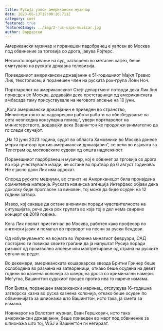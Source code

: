 ```yaml
---
title: Русија уапси американски музичар
date: 2023-06-13T12:00:26.711Z
category: свет
featured: true
featuredImage: ../img/2-rus-uaps-muzicar.jpg
author: Вардарски
---
```

Американски музичар и поранешен падобранец е уапсен во Москва под обвинение за трговија со дрога, јавува Ројтерс.

Неговото појавување на суд, затворено во метален кафез, беше емитувано на руската државна телевизија.

Приведениот американски државјанин е 51-годишниот Мајкл Тревис Лик, текстописец и поранешен член на руската рок-група Лови Ноч.

Портпаролот на американскиот Стејт департмент потврди дека Лик бил приведен во Москва, додавајќи дека претставници од американската амбасада таму присуствувале на неговото апсење на 10 јуни.

„Кога американски државјанин е приведен во странство, Министерството за надворешни работи работи на обезбедување на сета неопходна конзуларна помош“, увери портпаролот на министерството, додавајќи дека Вашингтон ќе продолжи внимателно да го следи случајот.

„На 10 јуни 2023 година, судот во областа Хамовники во Москва донесе мерка притвор против американски државјанин“, се вели во изјавата за Телеграм од московските судови од општа надлежност.

Поранешниот падобранец и музичар, кој е обвинет за трговија со дрога во која учествувале млади, ќе остане во притвор до 6 август годинава. Не е јасно дали Лик има адвокат.

Според руските медиуми, во станот на Американецот била пронајдена сомнителна материја. Руската новинска агенција Интерфакс објави дека доколку биде прогласен за виновен, тој може да биде осуден на 12 години затвор.

Извор, кој сакаше да остане анонимен поради чувствителноста на ситуацијата, рече дека рок групата во која тој е дел нема свирено концерт од 2019 година.

Кога Лик првпат пристигнал во Москва, работел како професор по англиски јазик и помагал во преводот на песни за руски бендови.

Од избувнувањето на војната во Украина минатиот февруари, САД постојано ги повикаа своите граѓани да ја напуштат Русија поради ризикот од произволно апсење или малтретирање од страна на руските органи на редот.

Во декември, американската кошаркарска ѕвезда Бритни Гринер беше ослободена во размена на затвореници, откако беше осудена на девет години во казнена колонија за шверц на дрога со криминални намери. Меѓутоа, Вашингтон судскиот процес против неа го нарече измама.

Пол Вилан, поранешен американски маринец, отслужува 16-годишна затворска казна во руска казнена колонија, откако беше осуден по обвиненијата за шпионажа што Вашингтон, исто така, ја смета за измама.

Новинарот на Волстрит журнал, Еван Гершкович, исто така американски државјанин, беше приведен во март под обвинение за шпионажа што тој, WSJ и Вашингтон ги негираат.
